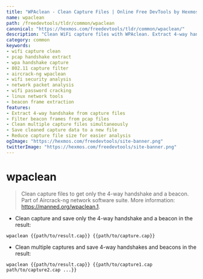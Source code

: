 ```yaml
---
title: "WPAclean - Clean Capture Files | Online Free DevTools by Hexmos"
name: wpaclean
path: /freedevtools/tldr/common/wpaclean
canonical: "https://hexmos.com/freedevtools/tldr/common/wpaclean/"
description: "Clean WiFi capture files with WPAclean. Extract 4-way handshakes and beacons from pcap files for security analysis. Free online tool, no registration required."
category: common
keywords:
- wifi capture clean
- pcap handshake extract
- wpa handshake capture
- 802.11 capture filter
- aircrack-ng wpaclean
- wifi security analysis
- network packet analysis
- wifi password cracking
- linux network tools
- beacon frame extraction
features:
- Extract 4-way handshake from capture files
- Filter beacon frames from pcap files
- Clean multiple capture files simultaneously
- Save cleaned capture data to a new file
- Reduce capture file size for easier analysis
ogImage: "https://hexmos.com/freedevtools/site-banner.png"
twitterImage: "https://hexmos.com/freedevtools/site-banner.png"
---
```


# wpaclean

> Clean capture files to get only the 4-way handshake and a beacon.
> Part of Aircrack-ng network software suite.
> More information: <https://manned.org/wpaclean.1>.

- Clean capture and save only the 4-way handshake and a beacon in the result:

`wpaclean {{path/to/result.cap}} {{path/to/capture.cap}}`

- Clean multiple captures and save 4-way handshakes and beacons in the result:

`wpaclean {{path/to/result.cap}} {{path/to/capture1.cap path/to/capture2.cap ...}}`
